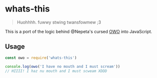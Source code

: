 # whats-this
> Huohhhh. fuwwy stwing twansfowmew ;3

This is a port of the logic behind @Nepeta's cursed [OWO](https://github.com/Nepeta/OwO) into JavaScript.


## Usage
```js
const owo = require('whats-this')

console.log(owo('I have no mouth and I must scream'))
// HIIII! I haz nu mouth and I must scweam XDDD
```
